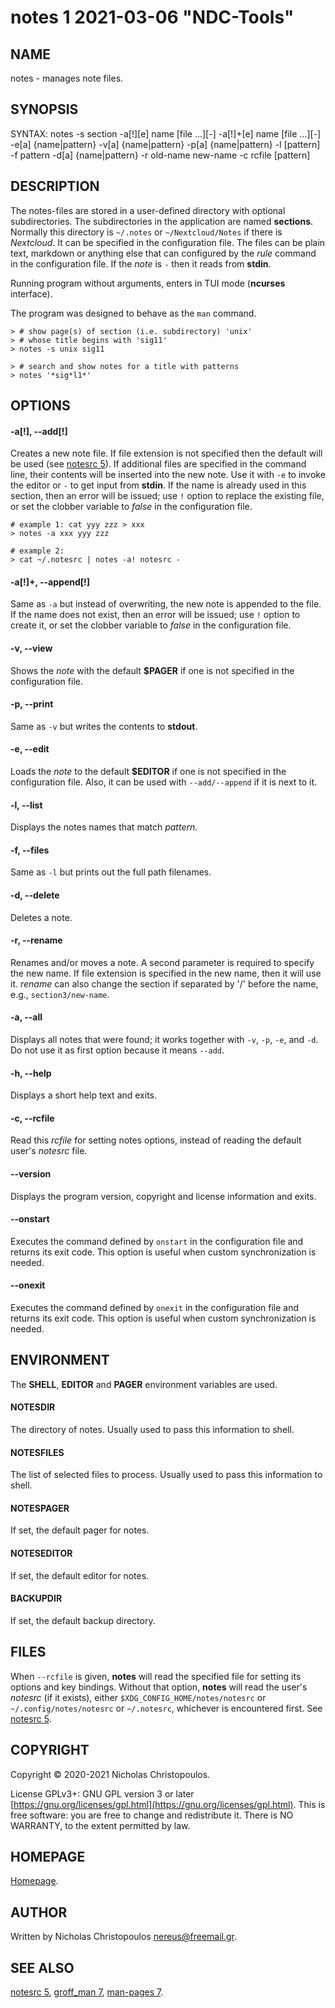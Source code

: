 # notes 1 2021-03-06 "NDC-Tools"

## NAME
notes - manages note files.

## SYNOPSIS
SYNTAX:
	notes
	-s section
	-a[!][e] name [file ...][-]
	-a[!]+[e] name [file ...][-]
	-e[a] {name|pattern}
	-v[a] {name|pattern}
	-p[a] {name|pattern}
	-l [pattern]
	-f pattern
	-d[a] {name|pattern}
	-r old-name new-name
	-c rcfile
	[pattern]

## DESCRIPTION
The notes-files are stored in a user-defined directory with optional subdirectories.
The subdirectories in the application are named **sections**.
Normally this directory is `~/.notes` or `~/Nextcloud/Notes` if there is _Nextcloud_.
It can be specified in the configuration file.
The files can be plain text, markdown or anything else that can configured
by the _rule_ command in the configuration file.
If the _note_ is `-` then it reads from **stdin**.

Running program without arguments, enters in TUI mode (**ncurses** interface).

The program was designed to behave as the `man` command.

```
> # show page(s) of section (i.e. subdirectory) 'unix'
> # whose title begins with 'sig11'
> notes -s unix sig11

> # search and show notes for a title with patterns
> notes '*sig*l1*'
```

## OPTIONS

#### -a[!], --add[!]
Creates a new note file. If file extension is not specified then the default will be used (see [notesrc 5](man)).
If additional files are specified in the command line, their contents will be inserted into the new note.
Use it with `-e` to invoke the editor or `-` to get input from **stdin**.
If the name is already used in this section, then an error will be issued;
use `!` option to replace the existing file,
or set the clobber variable to _false_ in the configuration file.

```
# example 1: cat yyy zzz > xxx
> notes -a xxx yyy zzz

# example 2:
> cat ~/.notesrc | notes -a! notesrc -
```

#### -a[!]+, --append[!]
Same as `-a` but instead of overwriting, the new note is appended to the file.
If the name does not exist, then an error will be issued;
use `!` option to create it,
or set the clobber variable to _false_ in the configuration file.

#### -v, --view
Shows the _note_ with the default **$PAGER** if one is not specified in the configuration file.

#### -p, --print
Same as `-v` but writes the contents to **stdout**.

#### -e, --edit
Loads the _note_ to the default **$EDITOR** if one is not specified in the configuration file.
Also, it can be used with `--add/--append` if it is next to it.

#### -l, --list
Displays the notes names that match _pattern_.

#### -f, --files
Same as `-l` but prints out the full path filenames.

#### -d, --delete
Deletes a note.

#### -r, --rename
Renames and/or moves a note. A second parameter is required to specify the new
name. If file extension is specified in the new name, then it will use it.
_rename_ can also change the section if separated by '/' before the name,
e.g., `section3/new-name`.

#### -a, --all
Displays all notes that were found; it works together with `-v`, `-p`, `-e`, and `-d`.
Do not use it as first option because it means `--add`.

#### -h, --help
Displays a short help text and exits.

#### -c, --rcfile
Read this _rcfile_ for setting notes options, instead of reading
the default user's _notesrc_ file.

#### --version
Displays the program version, copyright and license information and exits.

#### --onstart
Executes the command defined by `onstart` in the configuration file
and returns its exit code.
This option is useful when custom synchronization is needed.

#### --onexit
Executes the command defined by `onexit` in the configuration file
and returns its exit code.
This option is useful when custom synchronization is needed.

## ENVIRONMENT
The **SHELL**, **EDITOR** and **PAGER** environment variables are used.

#### NOTESDIR
The directory of notes.
Usually used to pass this information to shell.

#### NOTESFILES
The list of selected files to process.
Usually used to pass this information to shell.

#### NOTESPAGER
If set, the default pager for notes.

#### NOTESEDITOR
If set, the default editor for notes.

#### BACKUPDIR
If set, the default backup directory.

## FILES
When `--rcfile` is given,
**notes** will read the specified file for setting its options and key bindings.
Without that option, **notes** will read the user's _notesrc_ (if it exists), 
either `$XDG_CONFIG_HOME/notes/notesrc` or `~/.config/notes/notesrc`
or `~/.notesrc`, whichever is encountered first.
See [notesrc 5](man).

## COPYRIGHT
Copyright © 2020-2021 Nicholas Christopoulos.

License GPLv3+: GNU GPL version 3 or later [https://gnu.org/licenses/gpl.html](https://gnu.org/licenses/gpl.html).
This is free software: you are free to change and redistribute it.
There is NO WARRANTY, to the extent permitted by law.

## HOMEPAGE
[Homepage](https://github.com/nereusx/notes).

## AUTHOR
Written by Nicholas Christopoulos [nereus@freemail.gr](nereus@freemail.gr).

## SEE ALSO
[notesrc 5](man), [groff_man 7](man), [man-pages 7](man).


